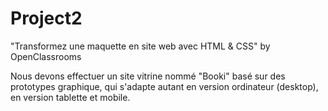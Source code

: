 # Project2
"Transformez une maquette en site web avec HTML &amp; CSS" by OpenClassrooms

Nous devons effectuer un site vitrine nommé "Booki" basé sur des prototypes graphique, qui s'adapte autant en version ordinateur (desktop), en version tablette et mobile. 
